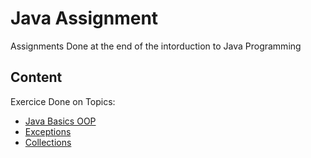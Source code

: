 # Java Assignment
Assignments Done at the end of the intorduction to Java Programming

## Content

Exercice Done on Topics:
  * [Java Basics OOP](src/GestionMagasin/)
  * [Exceptions](src/Exceptions/)
  * [Collections](src/Collections/)
